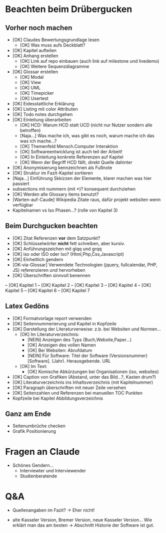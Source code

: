 # Beachten beim Drübergucken

## Vorher noch machen
- [OK] Claudes Bewertungsgrundlage lesen
    - [OK] Was muss aufs Deckblatt?
- [OK] Kapitel aufteilen
- [OK] Anhang erstellen
    - [OK] Link auf repo einbauen (auch link auf milestone und livedemo)
    - [OK] Weitere Sequenzdiagramme
- [OK] Glossar erstellen
    - [OK] Modal
    - [OK] View
    - [OK] UML
    - [OK] Timepicker
    - [OK] Usertest
- [OK] Eidesstattliche Erklärung
- [OK] Listing mit color Attributen
- [OK] Todo notes durchgehen
- [OK] Einleitung überarbeiten
    - [OK] HCD: Warum HCD statt UCD (nicht nur Nutzer sondern alle betroffen)
    - [Naja...] Was mache ich, was gibt es noch, warum mache ich das was ich mache...?
    - [OK] Themenfeld Mensch.Computer Interaktion
    - [OK] Softwareentwicklung ist auch teil der Arbeit!
    - [OK] In Einleitung konkrete Referenzen auf Kapitel
    - [OK] Wenn der Begriff HCD fällt, direkt Quelle dahinter
- [OK] Anonymisierung kennzeichnen als Fußnote
- [OK] Struktur im Fazit-Kapitel sortieren
- [Naja...] Einführung Skkizzen der Elemente, klarer machen was hier passiert
- subsections mit nummern (mit *)? konsequent durchziehen
- [OK] Werden alle Glossary items benutzt?
- [Warten-auf-Caude] Wikipedia Zitate raus, dafür projekt websiten wenn verfügbar 
- Kapitelnamen vs Iso Phasen...? (rolle von Kapitel 3)


## Beim Durchgucken beachten
- [OK] Zitat Referenzen **vor** dem Satzpunkt?
- [OK] Schlüsselwörter **nicht** fett schreiben, aber kursiv.
- [OK] Anführungszeichen mit glqq und grqq
- [OK] iso oder ISO oder Iso? (Html,Php,Css,Javascript)
- [OK] Einheitlich gendern
- [OK-via-Glossar] Verwendete Technologien (jquery, fullcalendar, PHP, JS) referenzieren und hervorheben
- [OK] Überschriften sinnvoll benennen


– [OK] Kapitel 1
– [OK] Kapitel 2
– [OK] Kapitel 3
– [OK] Kapitel 4
– [OK] Kapitel 5
– [OK] Kapitel 6
– [OK] Kapitel 7

## Latex Gedöns
- [OK] Formatvorlage report verwenden
- [OK] Seitennummerierung und Kapitel in Kopfzeile
- [OK] Darstellung der Literaturverweise: z.b. bei Websiten und Normen...
    - [OK] Im Literaturverzeichnis:
        - [NEIN] Anzeigen des Typs (Buch,Website,Paper...)
        - [OK] Anzeigen des vollen Namen
        - [OK] Bei Websiten: Abrufdatum
        - [NEIN] Für Software: Titel der Software (Versionsnummer) [Software]. (Jahr). Herausgebende. URL
    - [OK] Im Text:
        - [OK] Komische Abkürzungen bei Organisationen (iso, websites)
- [OK] Caption von Grafiken (Abstand, unter das Bild...?, Kasten drum?)
- [OK] Literaturverzeichnis ins Inhaltsverzeichnis (mit Kapitelnummer)
- [OK] Paragraph überschriften mit neuer Zeile versehen
- [OK] Seitenzahlen und Referenzen bei manuellen TOC Punkten
- Kopfzeile bei Kapitel Abbildungsverzeichnis

## Ganz am Ende
- Seitenumbrüche checken
- Grafik Positionierung





# Fragen an Claude

- Schönes Gendern...
    - Interviewter und Interviewender
    - Studienberatende



# Q&A
- Quellenangaben im Fazit?
-> Eher nicht!

- alte Kasseler Version, Bremer Version, neue Kasseler Version... Wie erklärt man das am besten
-> Abschnitt Historie der Software ist gut.